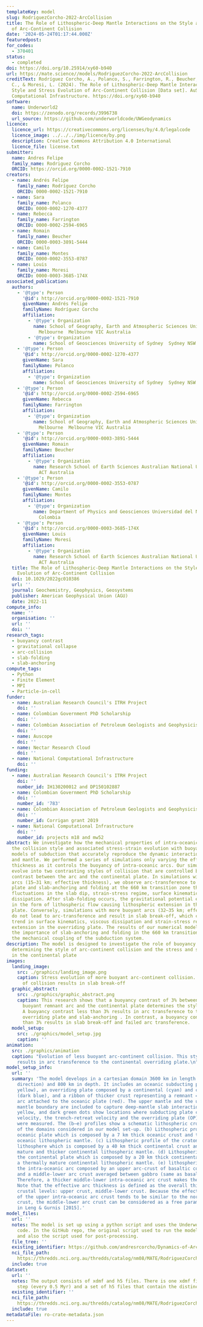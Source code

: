 ```yaml
---
templateKey: model
slug: RodriguezCorcho-2022-ArcCollision
title: The Role of Lithospheric-Deep Mantle Interactions on the Style and Stress Evolution
  of Arc-Continent Collision
date: '2024-05-24T01:17:44.000Z'
featuredpost:
for_codes:
  - 370401
status:
  - completed
doi: https://doi.org/10.25914/xy60-b940
url: https://mate.science//models/RodriguezCorcho-2022-ArcCollision
creditText: Rodríguez Corcho, A., Polanco, S., Farrington, R., Beucher, R., Montes,
  C., & Moresi, L. (2024). The Role of Lithospheric-Deep Mantle Interactions on the
  Style and Stress Evolution of Arc-Continent Collision [Data set]. AuScope, National
  Computational Infrastructure. https://doi.org/xy60-b940
software:
  name: Underworld2
  doi: https://zenodo.org/records/3996738
  url_source: https://github.com/underworldcode/UWGeodynamics
licence:
  licence_url: https://creativecommons.org/licenses/by/4.0/legalcode
  licence_image: ../../../img/licence/by.png
  description: Creative Commons Attribution 4.0 International
  licence_file: license.txt
submitter:
  name: Andres Felipe
  family_name: Rodriguez Corcho
  ORCID: https://orcid.org/0000-0002-1521-7910
creators:
  - name: Andrés Felipe
    family_name: Rodríguez Corcho
    ORCID: 0000-0002-1521-7910
  - name: Sara
    family_name: Polanco
    ORCID: 0000-0002-1270-4377
  - name: Rebecca
    family_name: Farrington
    ORCID: 0000-0002-2594-6965
  - name: Romain
    family_name: Beucher
    ORCID: 0000-0003-3891-5444
  - name: Camilo
    family_name: Montes
    ORCID: 0000-0002-3553-0787
  - name: Louis
    family_name: Moresi
    ORCID: 0000-0003-3685-174X
associated_publication:
  authors:
    - '@type': Person
      '@id': http://orcid.org/0000-0002-1521-7910
      givenName: Andrés Felipe
      familyName: Rodríguez Corcho
      affiliation:
        - '@type': Organization
          name: School of Geography, Earth and Atmospheric Sciences University of
            Melbourne  Melbourne VIC Australia
        - '@type': Organization
          name: School of Geosciences University of Sydney  Sydney NSW Australia
    - '@type': Person
      '@id': http://orcid.org/0000-0002-1270-4377
      givenName: Sara
      familyName: Polanco
      affiliation:
        - '@type': Organization
          name: School of Geosciences University of Sydney  Sydney NSW Australia
    - '@type': Person
      '@id': http://orcid.org/0000-0002-2594-6965
      givenName: Rebecca
      familyName: Farrington
      affiliation:
        - '@type': Organization
          name: School of Geography, Earth and Atmospheric Sciences University of
            Melbourne  Melbourne VIC Australia
    - '@type': Person
      '@id': http://orcid.org/0000-0003-3891-5444
      givenName: Romain
      familyName: Beucher
      affiliation:
        - '@type': Organization
          name: Research School of Earth Sciences Australian National University  Canberra
            ACT Australia
    - '@type': Person
      '@id': http://orcid.org/0000-0002-3553-0787
      givenName: Camilo
      familyName: Montes
      affiliation:
        - '@type': Organization
          name: Department of Physics and Geosciences Universidad del Norte  Barranquilla
            Colombia
    - '@type': Person
      '@id': http://orcid.org/0000-0003-3685-174X
      givenName: Louis
      familyName: Moresi
      affiliation:
        - '@type': Organization
          name: Research School of Earth Sciences Australian National University  Canberra
            ACT Australia
  title: The Role of Lithospheric‐Deep Mantle Interactions on the Style and Stress
    Evolution of Arc‐Continent Collision
  doi: 10.1029/2022gc010386
  url: ''
  journal: Geochemistry, Geophysics, Geosystems
  publisher: American Geophysical Union (AGU)
  date: 2022-11
compute_info:
  name: ''
  organisation: ''
  url: ''
  doi: ''
research_tags:
  - buoyancy contrast
  - gravitational collapse
  - arc-collision
  - slab-folding
  - slab-anchoring
compute_tags:
  - Python
  - Finite Element
  - MPI
  - Particle-in-cell
funder:
  - name: Australian Research Council's ITRH Project
    doi: ''
  - name: Colombian Government PhD Scholarship
    doi: ''
  - name: Colombian Association of Petroleum Geologists and Geophysicists
    doi: ''
  - name: Auscope
    doi: ''
  - name: Nectar Research Cloud
    doi: ''
  - name: National Computational Infrastructure
    doi: ''
funding:
  - name: Australian Research Council's ITRH Project
    doi: ''
    number_id: IH130200012 and DP150102887
  - name: Colombian Government PhD Scholarship
    doi: ''
    number_id: '783'
  - name: Colombian Association of Petroleum Geologists and Geophysicists
    doi: ''
    number_id: Corrigan grant 2019
  - name: National Computational Infrastructure
    doi: ''
    number_id: projects m18 and mw52
abstract: We investigate how the mechanical properties of intra-oceanic arcs affect
  the collision style and associated stress-strain evolution with buoyancy-driven
  models of subduction that accurately reproduce the dynamic interaction of the lithosphere
  and mantle. We performed a series of simulations only varying the effective arc
  thickness as it controls the buoyancy of intra-oceanic arcs. Our simulations spontaneously
  evolve into two contrasting styles of collision that are controlled by a 3% density
  contrast between the arc and the continental plate. In simulations with less buoyant
  arcs (15–31 km; effective thickness), we observe arc-transference to the overriding
  plate and slab-anchoring and folding at the 660 km transition zone that result in
  fluctuations in the slab dip, strain-stress regime, surface kinematics, and viscous
  dissipation. After slab-folding occurs, the gravitational potential energy is dissipated
  in the form of lithospheric flow causing lithospheric extension in the overriding
  plate. Conversely, simulations with more buoyant arcs (32–35 km; effective thickness)
  do not lead to arc-transference and result in slab break-off, which causes an asymptotic
  trend in surface kinematics, viscous dissipation and strain-stress regime, and lithospheric
  extension in the overriding plate. The results of our numerical modeling highlight
  the importance of slab-anchoring and folding in the 660 km transition zone on increasing
  the mechanical coupling of the subduction system.
description: The model is designed to investigate the role of buoyancy contrasts in
  determining the style of arc-continent collision and the stress and strain evolution
  in the continental plate
images:
  landing_image:
    src: ./graphics/landing_image.png
    caption: Stress evolution of more buoyant arc-continent collision. This style
      of collision results in slab break-off
  graphic_abstract:
    src: ./graphics/graphic_abstract.png
    caption: This research shows that a buoyancy contrast of 3% between the colliding
      buoyant remnant arc and the continental plate determines the style of collision.
      A buoyancy contrast less than 3% results in arc transference to the continental
      overriding plate and slab-anchoring . In contrast, a buoyancy contrast more
      than 3% results in slab break-off and failed arc transference.
  model_setup:
    src: ./graphics/model_setup.jpg
    caption: ''
animation:
  src: ./graphics/animation
  caption: "Evolution of less buoyant arc-continent collision. This style of collision
    results in arc transference to the continental overriding plate.\n"
model_setup_info:
  url: ''
  summary: 'The model develops in a cartesian domain 3600 km in length (in the horizontal
    direction) and 800 km in depth. It includes an oceanic subducting plate (dark
    yellow), an overriding plate composed by a continental (cyan) and cratonic domain
    (dark blue), and a ribbon of thicker crust representing a remnant = intra-oceanic
    arc attached to the oceanic plate (red). The upper mantle and the upper-lower
    mantle boundary are included to capture deep-mantle slab interactions. Orange,
    yellow, and dark green dots show locations where subducting plate convergence
    velocity, the trench-retreat velocity and the overriding plate (OP) retreat velocity
    were measured. The (b–e) profiles show a schematic lithospheric cross-section
    of the domains considered in our model set-up. (b) Lithospheric profile of the
    oceanic plate which is composed by a 7 km thick oceanic crust and the cold-brittle
    oceanic lithospheric mantle. (c) Lithospheric profile of the cratonic continental
    lithosphere which is composed by a 40 km thick continental crust and a thermally
    mature and thicker continental lithospheric mantle. (d) Lithospheric profile of
    the continental plate which is composed by a 20 km thick continental crust and
    a thermally mature continental lithospheric mantle. (e) lithospheric profile of
    the intra-oceanic arc composed by an upper arc-crust of basaltic composition,
    and a middle-lower arc crust averaged between gabbro (same as basalt) and tonalite.
    Therefore, a thicker middle-lower intra-oceanic arc crust makes the arc more buoyant.
    Note that the effective arc thickness is defined as the overall thickness of all
    crustal levels: upper crust, middle-lower crust. Because the effective thickness
    of the upper intra-oceanic arc crust tends to be similar to the normal oceanic
    crust, the middle-lower arc crust can be considered as a free parameter as implemented
    in Leng & Gurnis [2015].'
model_files:
  url: ''
  notes: The model is set up using a python script and uses the Underworld 2 geodynamic
    code. In the GitHub repo, the original script used to run the model is available,
    and also the script used for post-processing.
  file_tree: ''
  existing_identifier: https://github.com/andresrcorcho/Dynamics-of-Arc-Continent-Collision
  nci_file_path:
    https://thredds.nci.org.au/thredds/catalog/nm08/MATE/RodriguezCorcho-2022-ArcCollision/catalog.html
  include: true
dataset:
  url: ''
  notes: The output consists of xdmf and h5 files. There is one xdmf file per time
    step (every 0.5 Myr) and a set of h5 files that contain the distinct model properties.
  existing_identifier: ''
  nci_file_path:
    https://thredds.nci.org.au/thredds/catalog/nm08/MATE/RodriguezCorcho-2022-ArcCollision/catalog.html
  include: true
metadataFile: ro-crate-metadata.json
---
```

